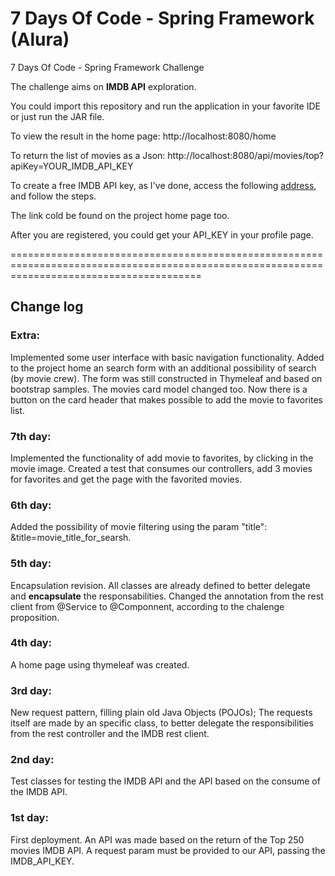 # 7 Days Of Code - Spring Framework (Alura)
7 Days Of Code - Spring Framework Challenge

The challenge aims on **IMDB API** exploration.

You could import this repository and run the application in your favorite IDE or just run the JAR file.

To view the result in the home page:
http://localhost:8080/home

To return the list of movies as a Json:
http://localhost:8080/api/movies/top?apiKey=YOUR_IMDB_API_KEY

To create a free IMDB API key, as I've done, access the following [address](https://imdb-api.com/Identity/Account/Register), and follow the steps.

The link cold be found on the project home page too.

After you are registered, you could get your API_KEY in your profile page.

=============================================================================================================================================

## Change log

### Extra:
Implemented some user interface with basic navigation functionality.
Added to the project home an search form with an additional possibility of search (by movie crew).
The form was still constructed in Thymeleaf and based on bootstrap samples.
The movies card model changed too. Now there is a button on the card header that makes possible to add the movie to favorites list.

### 7th day:
Implemented the functionality of add movie to favorites, by clicking in the movie image.
Created a test that consumes our controllers, add 3 movies for favorites and get the page with the favorited movies.

### 6th day:
Added the possibility of movie filtering using the param "title": &title=movie_title_for_searsh.

### 5th day:
Encapsulation revision. All classes are already defined to better delegate and **encapsulate** the responsabilities.
Changed the annotation from the rest client from @Service to @Componnent, according to the chalenge proposition.

### 4th day:
A home page using thymeleaf was created.

### 3rd day:
New request pattern, filling plain old Java Objects (POJOs);
The requests itself are made by an specific class, to better delegate the responsibilities from the rest controller and the IMDB rest client.

### 2nd day:
Test classes for testing the IMDB API and the API based on the consume of the IMDB API.

### 1st day:
First deployment. An API was made based on the return of the Top 250 movies IMDB API. A request param must be provided to our API, passing the IMDB_API_KEY.